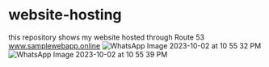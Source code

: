 # website-hosting
this repository shows my website hosted through Route 53
www.samplewebapp.online
![WhatsApp Image 2023-10-02 at 10 55 32 PM](https://github.com/Nidhidevops/website-hosting/assets/140115299/038ba0a1-7b23-45c1-951d-cb175ba10303)
![WhatsApp Image 2023-10-02 at 10 55 39 PM](https://github.com/Nidhidevops/website-hosting/assets/140115299/2034209c-6492-4692-ab19-749ab6971cac)
